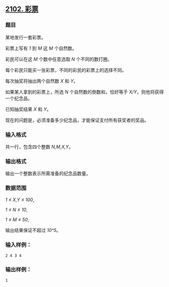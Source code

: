 ## [2102. 彩票](https://www.acwing.com/problem/content/2104/)

### 题目

某地发行一套彩票。

彩票上写有 *1* 到 *M* 这 *M* 个自然数。

彩民可以在这 *M* 个数中任意选取 *N* 个不同的数打圈。

每个彩民只能买一张彩票，不同的彩民的彩票上的选择不同。

每次抽奖将抽出两个自然数 *X* 和 *Y*。

如果某人拿到的彩票上，所选 *N* 个自然数的倒数和，恰好等于 *X/Y*，则他将获得一个纪念品。

已知抽奖结果 *X* 和 *Y*。

现在的问题是，必须准备多少纪念品，才能保证支付所有获奖者的奖品。

### 输入格式

共一行，包含四个整数 *N,M,X,Y*。

### 输出格式

输出一个整数表示所需准备的纪念品数量。

### 数据范围

*1 ≤ X,Y ≤ 100*,

*1 ≤ N ≤ 10*,

*1 ≤ M ≤ 50*,

输出结果保证不超过 *10^5*。

### 输入样例：

```
2 4 3 4
```

### 输出样例：

```
1
```
